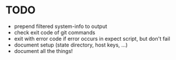 # TODO

- prepend filtered system-info to output
- check exit code of git commands
- exit with error code if error occurs in expect script, but don't fail
- document setup (state directory, host keys, ...)
- document all the things!
